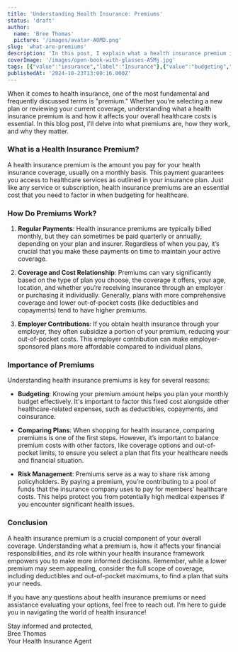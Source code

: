 ```yaml
---
title: 'Understanding Health Insurance: Premiums'
status: 'draft'
author:
  name: 'Bree Thomas'
  picture: '/images/avatar-A0MD.png'
slug: 'what-are-premiums'
description: 'In this post, I explain what a health insurance premium is, highlighting its importance in budgeting, plan comparison, and understanding overall healthcare costs.'
coverImage: '/images/open-book-with-glasses-A5Mj.jpg'
tags: [{"value":"insurance","label":"Insurance"},{"value":"budgeting","label":"Budgeting"},{"value":"definitions","label":"Definitions"},{"value":"terminology","label":"Terminology"}]
publishedAt: '2024-10-23T13:00:16.000Z'
---
```


When it comes to health insurance, one of the most fundamental and frequently discussed terms is "premium." Whether you’re selecting a new plan or reviewing your current coverage, understanding what a health insurance premium is and how it affects your overall healthcare costs is essential. In this blog post, I'll delve into what premiums are, how they work, and why they matter.

### What is a Health Insurance Premium?

A health insurance premium is the amount you pay for your health insurance coverage, usually on a monthly basis. This payment guarantees you access to healthcare services as outlined in your insurance plan. Just like any service or subscription, health insurance premiums are an essential cost that you need to factor in when budgeting for healthcare.

### How Do Premiums Work?

1. **Regular Payments**: Health insurance premiums are typically billed monthly, but they can sometimes be paid quarterly or annually, depending on your plan and insurer. Regardless of when you pay, it’s crucial that you make these payments on time to maintain your active coverage.

2. **Coverage and Cost Relationship**: Premiums can vary significantly based on the type of plan you choose, the coverage it offers, your age, location, and whether you’re receiving insurance through an employer or purchasing it individually. Generally, plans with more comprehensive coverage and lower out-of-pocket costs (like deductibles and copayments) tend to have higher premiums.

3. **Employer Contributions**: If you obtain health insurance through your employer, they often subsidize a portion of your premium, reducing your out-of-pocket costs. This employer contribution can make employer-sponsored plans more affordable compared to individual plans.

### Importance of Premiums

Understanding health insurance premiums is key for several reasons:

- **Budgeting**: Knowing your premium amount helps you plan your monthly budget effectively. It's important to factor this fixed cost alongside other healthcare-related expenses, such as deductibles, copayments, and coinsurance.

- **Comparing Plans**: When shopping for health insurance, comparing premiums is one of the first steps. However, it’s important to balance premium costs with other factors, like coverage options and out-of-pocket limits, to ensure you select a plan that fits your healthcare needs and financial situation.

- **Risk Management**: Premiums serve as a way to share risk among policyholders. By paying a premium, you’re contributing to a pool of funds that the insurance company uses to pay for members' healthcare costs. This helps protect you from potentially high medical expenses if you encounter significant health issues.

### Conclusion

A health insurance premium is a crucial component of your overall coverage. Understanding what a premium is, how it affects your financial responsibilities, and its role within your health insurance framework empowers you to make more informed decisions. Remember, while a lower premium may seem appealing, consider the full scope of coverage, including deductibles and out-of-pocket maximums, to find a plan that suits your needs.

If you have any questions about health insurance premiums or need assistance evaluating your options, feel free to reach out. I’m here to guide you in navigating the world of health insurance!

Stay informed and protected,\
Bree Thomas\
Your Health Insurance Agent